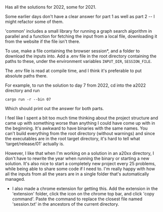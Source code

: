Has all the solutions for 2022, some for 2021.

Some earlier days don't have a clear answer
for part 1 as well as part 2 -- I might refactor
some of them.

'common' includes a small library for running
a graph search algorithm in parallel and a function for
fetching the input from a local file, downloading
it from the website if the file isn't there.

To use, make a file containing the browser session*, and
a folder to download the inputs into. Add a .env
file in the root directory containing the paths to these,
under the environment variables `INPUT_DIR`, `SESSION_FILE`.

The .env file is read at compile time, and I think it's
preferable to put absolute paths there.

For example, to run the solution to day 7 from 2022,
cd into the a2022 directory and run

```cargo run -r --bin 07```

Which should print out the answer for both parts.

I feel like I spent a bit too much time thinking about the project
structure and came up with something worse than anything I could have
come up with in the beginning. It's awkward to have binaries with the
same names. You can't build everything from the root directory (without
warnings) and since the executables are in the root target directory,
it's hard to tell what 'target/release/01' actually is.

However, I
like that when I'm working on a solution in an a20xx directory, I don't
have to rewrite the year when running the binary or starting a new solution.
It's also nice to start a completely new project every 25 problems, while
being able to share some code if I need to. I'm really happy with how all the
inputs from all the years are in a single folder that's automatically
managed.

* I also made a chrome extension for getting this. Add the extension in the
'extension' folder, click the icon on the chrome top bar, and click 'copy
command'. Paste the command to replace the closest file named 'session.txt' in
the ancestors of the current directory.
